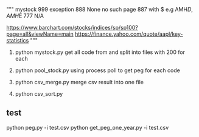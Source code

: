 """
mystock
999 exception
888 None no such page
887 with $ e.g AMH$D, AMH$E
777 N/A

https://www.barchart.com/stocks/indices/sp/sp100?page=all&viewName=main
https://finance.yahoo.com/quote/aapl/key-statistics
"""

1. python mystock.py
get all code from 
and split into files with 200 for each

2. python pool_stock.py 
using process poll to get peg for each code

3. python csv_merge.py 
merge csv result into one file

4. python csv_sort.py 

## test 
python peg.py -i test.csv
python get_peg_one_year.py -i test.csv 
